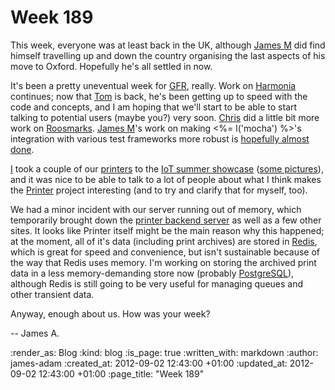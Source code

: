 Week 189
========

This week, everyone was at least back in the UK, although [James M](/james-mead) did find himself travelling up and down the country organising the last aspects of his move to Oxford. Hopefully he's all settled in now.

It's been a pretty uneventual week for [GFR](/), really. Work on [Harmonia][] continues; now that [Tom](/tom-ward) is back, he's been getting up to speed with the code and concepts, and I am hoping that we'll start to be able to start talking to potential users (maybe you?) very soon. [Chris](/chris-roos) did a little bit more work on [Roosmarks](https://github.com/chrisroos/roosmarks). [James M](/james-mead)'s work on making <%= l('mocha') %>'s integration with various test frameworks more robust is [hopefully almost done](https://github.com/freerange/mocha/commits/minitest-and-testunit-integration-without-monkey-patching).

[I](/james-adam) took a couple of our [printers][gfr-printer] to the [IoT summer showcase](http://www.meetup.com/iotlondon/events/75271782/) ([some pictures](http://www.meetup.com/iotlondon/photos/10460542/#153913112)), and it was nice to be able to talk to a lot of people about what I think makes the [Printer][gfr-printer] project interesting (and to try and clarify that for myself, too).

We had a minor incident with our server running out of memory, which temporarily brought down the [printer backend server](http://printer.exciting.io) as well as a few other sites. It looks like Printer itself might be the main reason why this happened; at the moment, all of it's data (including print archives) are stored in [Redis](http://redis.io), which is great for speed and convenience, but isn't sustainable because of the way that Redis uses memory. I'm working on storing the archived print data in a less memory-demanding store now (probably [PostgreSQL](http://www.postgresql.org/)), although Redis is still going to be very useful for managing queues and other transient data.

Anyway, enough about us. How was your week?

-- James A.

[gfr-printer]: https://exciting.io/printer/
[Harmonia]: http://exciting.io/harmonia

:render_as: Blog
:kind: blog
:is_page: true
:written_with: markdown
:author: james-adam
:created_at: 2012-09-02 12:43:00 +01:00
:updated_at: 2012-09-02 12:43:00 +01:00
:page_title: "Week 189"
